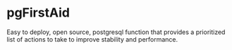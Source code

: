 # pgFirstAid
Easy to deploy, open source, postgresql function that provides a prioritized list of actions to take to improve stability and performance. 
